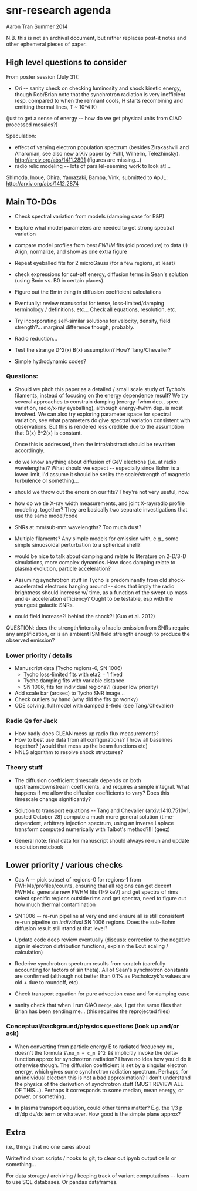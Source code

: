 snr-research agenda
===================
Aaron Tran
Summer 2014

N.B. this is not an archival document, but rather replaces post-it notes and
other ephemeral pieces of paper.

High level questions to consider
--------------------------------

From poster session (July 31):
* Ori -- sanity check on checking luminosity and shock kinetic energy, though
  Rob/Brian note that the synchrotron radiation is very inefficient (esp.
  compared to when the remnant cools, H starts recombining and emitting thermal
  lines, T ~ 10^4 K)

(just to get a sense of energy -- how do we get physical units from CIAO
processed mosaics?)

Speculation:
* effect of varying electron population spectrum (besides Zirakashvili and
  Aharonian, see also new arXiv paper by Pohl, Wilhelm, Telezhinsky).
  http://arxiv.org/abs/1411.2891 (figures are missing...)
* radio relic modeling -- lots of parallel-seeming work to look at!...

Shimoda, Inoue, Ohira, Yamazaki, Bamba, Vink,
submitted to ApJL: http://arxiv.org/abs/1412.2874

Main TO-DOs
-----------

* Check spectral variation from models (damping case for R&P)
* Explore what model parameters are needed to get strong spectral variation
* compare model profiles from best _FWHM_ fits (old procedure) to data (!)
  Align, normalize, and show as one extra figure
* Repeat eyeballed fits for 2 microGauss (for a few regions, at least)

* check expressions for cut-off energy, diffusion terms in Sean's solution
  (using Bmin vs. B0 in certain places).

* Figure out the Bmin thing in diffusion coefficient calculations

* Eventually: review manuscript for tense, loss-limited/damping terminology /
  definitions, etc...  Check all equations, resolution, etc.

* Try incorporating self-similar solutions for velocity, density, field
  strength?... marginal difference though, probably.

* Radio reduction...
* Test the strange D^2(x) B(x) assumption? How?  Tang/Chevalier?
* Simple hydrodynamic codes?


### Questions:

* Should we pitch this paper as a detailed / small scale study of Tycho's
  filaments, instead of focusing on the energy dependence result?  We try
  several approaches to constrain damping (energy-fwhm dep., spec. variation,
  radio/x-ray eyeballing), although energy-fwhm dep. is most involved.  We can
  also try exploring parameter space for spectral variation, see what
  parameters do give spectral variation consistent with observations.  But this
  is rendered less credible due to the assumption that D(x) B^2(x) is constant.

  Once this is addressed, then the intro/abstract should be rewritten
  accordingly.

* do we know anything about diffusion of GeV electrons (i.e. at radio
  wavelengths)?  What should we expect -- especially since Bohm is a lower
  limit, I'd assume it should be set by the scale/strength of magnetic
  turbulence or something...

* should we throw out the errors on our fits?  They're not very useful, now.

* how do we tie X-ray width measurements, and joint X-ray/radio profile
  modeling, together?  They are basically two separate investigations that use
  the same model/code

* SNRs at mm/sub-mm wavelengths?  Too much dust?

* Multiple filaments?  Any simple models for emission with, e.g., some simple
  sinuosoidal perturbation to a spherical shell?

* would be nice to talk about damping and relate to literature on 2-D/3-D
  simulations, more complex dynamics.  How does damping relate to plasma
  evolution, particle acceleration?


* Assuming synchrotron stuff in Tycho is predominantly from old
  shock-accelerated electrons hanging around -- does that imply the radio
  brightness should increase w/ time, as a function of the swept up mass and e-
  acceleration efficiency?  Ought to be testable, esp with the youngest
  galactic SNRs.

* could field increase?! behind the shock?! (Guo et al. 2012)

QUESTION: does the strength/intensity of radio emission from SNRs require any
amplification, or is an ambient ISM field strength enough to produce the
observed emission?

### Lower priority / details
* Manuscript data (Tycho regions-6, SN 1006)
  - Tycho loss-limited fits with eta2 = 1 fixed
  - Tycho damping fits with variable distance
  - SN 1006, fits for individual regions?! (super low priority)
* Add scale bar (arcsec) to Tycho SNR image...
* Check outliers by hand (why did the fits go wonky)
* ODE solving, full model with damped B-field (see Tang/Chevalier)

### Radio Qs for Jack

* How badly does CLEAN mess up radio flux measurements?
* How to best use data from all configurations?  Throw all baselines together?
  (would that mess up the beam functions etc)
* NNLS algorithm to resolve shock structures?

### Theory stuff

* The diffusion coefficient timescale depends on both upstream/downstream
  coefficients, and requires a simple integral.  What happens if we allow the
  diffusion coefficients to vary?  Does this timescale change significantly?

* Solution to transport equations -- Tang and Chevalier (arxiv:1410.7510v1,
  posted October 28) compute a much more general solution (time-dependent,
  arbitrary injection spectrum, using an inverse Laplace transform computed
  numerically with Talbot's method?!!! (geez)

* General note: final data for manuscript should always re-run and update
  resolution notebook

Lower priority / various checks
-------------------------------

* Cas A -- pick subset of regions-0 for regions-1 from FWHMs/profiles/counts,
             ensuring that all regions can get decent FWHMs.
           generate new FWHM fits (1-9 keV) and get spectra of rims
           select specific regions outside rims and get spectra, need to figure
             out how much thermal contamination

* SN 1006 -- re-run pipeline at very end and ensure all is still consistent
             re-run pipeline on _individual_ SN 1006 regions.
             Does the sub-Bohm diffusion result still stand at that level?

* Update code deep review eventually (discuss: correction to the negative sign
  in electron distribution functions, explain the Ecut scaling / calculation)

* Rederive synchrotron spectrum results from scratch (carefully accounting for
  factors of sin theta).  All of Sean's synchrotron constants are confirmed
  (although not better than 0.1% as Pacholczyk's values are old + due to
  roundoff, etc).

* Check transport equation for pure advection case and for damping case

* sanity check that when I run CIAO `merge_obs`, I get the same files that
  Brian has been sending me... (this requires the reprojected files)

### Conceptual/background/physics questions (look up and/or ask)

* When converting from particle energy E to radiated frequency nu, doesn't the
  formula `$\nu_m = c_m E^2 B$` implicitly invoke the delta-function approx for
  synchrotron radiation?  I have no idea how you'd do it otherwise though.
  The diffusion coefficient is set by a singular electron energy, which gives
  some synchrotron radiation spectrum.  Perhaps, for an individual electron
  this is not a bad approximation?  I don't understand the physics of the
  derivation of synchrotron stuff (MUST REVIEW ALL OF THIS...).
  Perhaps it corresponds to some median, mean energy, or power, or something.

* In plasma transport equation, could other terms matter?  E.g. the
  1/3 p df/dp dv/dx term or whatever.  How good is the simple plane approx?

Extra
-----
i.e., things that no one cares about

Write/find short scripts / hooks to git, to clear out ipynb output cells or
something... 

For data storage / archiving / keeping track of variant computations -- learn
to use SQL databases.  Or pandas dataframes.

